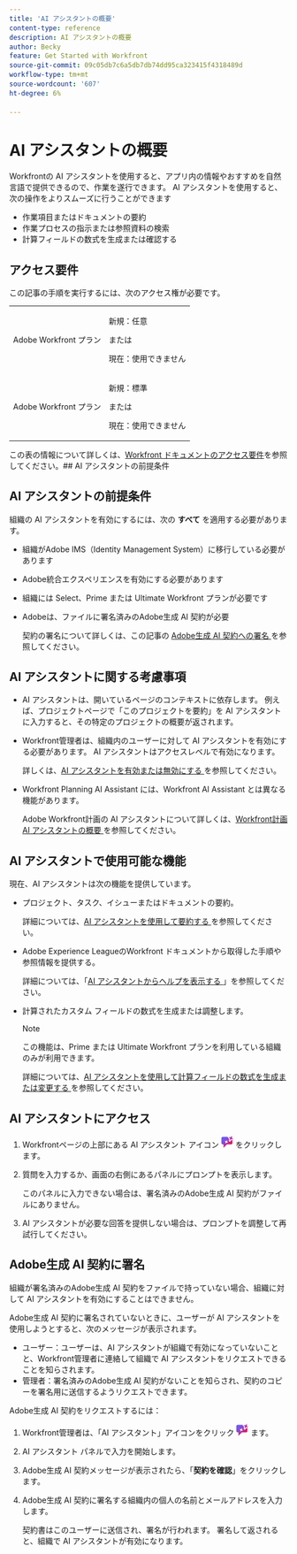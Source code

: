 ```yaml
---
title: 'AI アシスタントの概要'
content-type: reference
description: AI アシスタントの概要
author: Becky
feature: Get Started with Workfront
source-git-commit: 09c05db7c6a5db7db74dd95ca323415f4318489d
workflow-type: tm+mt
source-wordcount: '607'
ht-degree: 6%

---
```


# AI アシスタントの概要

Workfrontの AI アシスタントを使用すると、アプリ内の情報やおすすめを自然言語で提供できるので、作業を遂行できます。 AI アシスタントを使用すると、次の操作をよりスムーズに行うことができます

* 作業項目またはドキュメントの要約
* 作業プロセスの指示または参照資料の検索
* 計算フィールドの数式を生成または確認する

## アクセス要件

この記事の手順を実行するには、次のアクセス権が必要です。

<table style="table-layout:auto"> 
 <col> 
 <col> 
 <tbody> 
  <tr> 
   <td role="rowheader">Adobe Workfront プラン</td> 
   <td><p>新規：任意</p>
       <p>または</p>
       <p>現在：使用できません</p></td>
  </tr> 
  <tr> 
   <td role="rowheader">Adobe Workfront プラン</td> 
   <td><p>新規：標準</p>
       <p>または</p>
       <p>現在：使用できません</p></td>
  </tr> 
 </tbody> 
</table>

この表の情報について詳しくは、[Workfront ドキュメントのアクセス要件](/help/quicksilver/administration-and-setup/add-users/access-levels-and-object-permissions/access-level-requirements-in-documentation.md)を参照してください。## AI アシスタントの前提条件

## AI アシスタントの前提条件

組織の AI アシスタントを有効にするには、次の **すべて** を適用する必要があります。

* 組織がAdobe IMS（Identity Management System）に移行している必要があります
* Adobe統合エクスペリエンスを有効にする必要があります
* 組織には Select、Prime または Ultimate Workfront プランが必要です
* Adobeは、ファイルに署名済みのAdobe生成 AI 契約が必要

  契約の署名について詳しくは、この記事の [Adobe生成 AI 契約への署名 ](/help/quicksilver/workfront-basics/ai-assistant/ai-assistant-overview.md#sign-the-adobe-gen-ai-agreement) を参照してください。

## AI アシスタントに関する考慮事項

* AI アシスタントは、開いているページのコンテキストに依存します。 例えば、プロジェクトページで「このプロジェクトを要約」を AI アシスタントに入力すると、その特定のプロジェクトの概要が返されます。
* Workfront管理者は、組織内のユーザーに対して AI アシスタントを有効にする必要があります。 AI アシスタントはアクセスレベルで有効になります。

  詳しくは、[AI アシスタントを有効または無効にする ](/help/quicksilver/workfront-basics/ai-assistant/enable-or-disable-assistant.md) を参照してください。

* Workfront Planning AI Assistant には、Workfront AI Assistant とは異なる機能があります。

  Adobe Workfront計画の AI アシスタントについて詳しくは、[Workfront計画 AI アシスタントの概要 ](/help/quicksilver/planning/general/planning-ai-assistant-overview.md) を参照してください。


## AI アシスタントで使用可能な機能

現在、AI アシスタントは次の機能を提供しています。

* プロジェクト、タスク、イシューまたはドキュメントの要約。

  詳細については、[AI アシスタントを使用して要約する ](/help/quicksilver/workfront-basics/ai-assistant/summarize-this.md) を参照してください。

* Adobe Experience LeagueのWorkfront ドキュメントから取得した手順や参照情報を提供する。

  詳細については、「[AI アシスタントからヘルプを表示する ](/help/quicksilver/workfront-basics/ai-assistant/use-ai-to-retrieve-instructions.md)」を参照してください。

* 計算されたカスタム フィールドの数式を生成または調整します。

  >[!NOTE]
  >
  >この機能は、Prime または Ultimate Workfront プランを利用している組織のみが利用できます。

  詳細については、[AI アシスタントを使用して計算フィールドの数式を生成または変更する ](/help/quicksilver/workfront-basics/ai-assistant/use-ai-assistant-to-check-formulas.md) を参照してください。

## AI アシスタントにアクセス

1. Workfrontページの上部にある AI アシスタント アイコン ![](/help/quicksilver/workfront-basics/ai-assistant/assets/ai-assistant-icon.png) をクリックします。
1. 質問を入力するか、画面の右側にあるパネルにプロンプトを表示します。

   このパネルに入力できない場合は、署名済みのAdobe生成 AI 契約がファイルにありません。

1. AI アシスタントが必要な回答を提供しない場合は、プロンプトを調整して再試行してください。

## Adobe生成 AI 契約に署名

組織が署名済みのAdobe生成 AI 契約をファイルで持っていない場合、組織に対して AI アシスタントを有効にすることはできません。

Adobe生成 AI 契約に署名されていないときに、ユーザーが AI アシスタントを使用しようとすると、次のメッセージが表示されます。

* ユーザー：ユーザーは、AI アシスタントが組織で有効になっていないことと、Workfront管理者に連絡して組織で AI アシスタントをリクエストできることを知らされます。
* 管理者：署名済みのAdobe生成 AI 契約がないことを知らされ、契約のコピーを署名用に送信するようリクエストできます。

Adobe生成 AI 契約をリクエストするには：

1. Workfront管理者は、「AI アシスタント」アイコンをクリック ![](/help/quicksilver/workfront-basics/ai-assistant/assets/ai-assistant-icon.png) ます。
1. AI アシスタント パネルで入力を開始します。
1. Adobe生成 AI 契約メッセージが表示されたら、「**契約を確認**」をクリックします。
1. Adobe生成 AI 契約に署名する組織内の個人の名前とメールアドレスを入力します。

   契約書はこのユーザーに送信され、署名が行われます。 署名して返されると、組織で AI アシスタントが有効になります。


